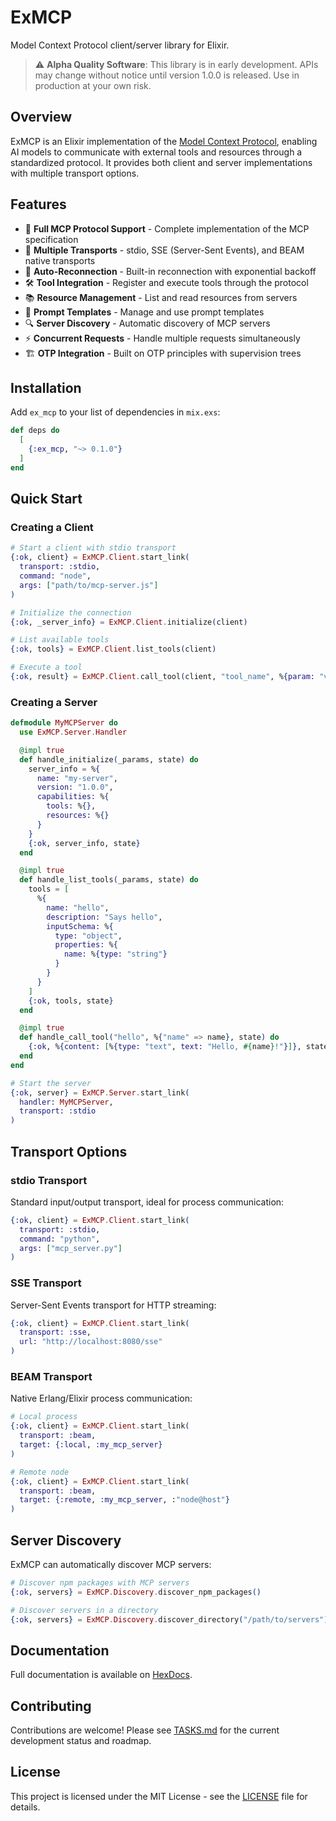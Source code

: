 # ExMCP

Model Context Protocol client/server library for Elixir.

> ⚠️ **Alpha Quality Software**: This library is in early development. APIs may change without notice until version 1.0.0 is released. Use in production at your own risk.

## Overview

ExMCP is an Elixir implementation of the [Model Context Protocol](https://modelcontextprotocol.io/), enabling AI models to communicate with external tools and resources through a standardized protocol. It provides both client and server implementations with multiple transport options.

## Features

- 🚀 **Full MCP Protocol Support** - Complete implementation of the MCP specification
- 🔌 **Multiple Transports** - stdio, SSE (Server-Sent Events), and BEAM native transports
- 🔄 **Auto-Reconnection** - Built-in reconnection with exponential backoff
- 🛠️ **Tool Integration** - Register and execute tools through the protocol
- 📚 **Resource Management** - List and read resources from servers
- 🎯 **Prompt Templates** - Manage and use prompt templates
- 🔍 **Server Discovery** - Automatic discovery of MCP servers
- ⚡ **Concurrent Requests** - Handle multiple requests simultaneously
- 🏗️ **OTP Integration** - Built on OTP principles with supervision trees

## Installation

Add `ex_mcp` to your list of dependencies in `mix.exs`:

```elixir
def deps do
  [
    {:ex_mcp, "~> 0.1.0"}
  ]
end
```

## Quick Start

### Creating a Client

```elixir
# Start a client with stdio transport
{:ok, client} = ExMCP.Client.start_link(
  transport: :stdio,
  command: "node",
  args: ["path/to/mcp-server.js"]
)

# Initialize the connection
{:ok, _server_info} = ExMCP.Client.initialize(client)

# List available tools
{:ok, tools} = ExMCP.Client.list_tools(client)

# Execute a tool
{:ok, result} = ExMCP.Client.call_tool(client, "tool_name", %{param: "value"})
```

### Creating a Server

```elixir
defmodule MyMCPServer do
  use ExMCP.Server.Handler

  @impl true
  def handle_initialize(_params, state) do
    server_info = %{
      name: "my-server",
      version: "1.0.0",
      capabilities: %{
        tools: %{},
        resources: %{}
      }
    }
    {:ok, server_info, state}
  end

  @impl true
  def handle_list_tools(_params, state) do
    tools = [
      %{
        name: "hello",
        description: "Says hello",
        inputSchema: %{
          type: "object",
          properties: %{
            name: %{type: "string"}
          }
        }
      }
    ]
    {:ok, tools, state}
  end

  @impl true
  def handle_call_tool("hello", %{"name" => name}, state) do
    {:ok, %{content: [%{type: "text", text: "Hello, #{name}!"}]}, state}
  end
end

# Start the server
{:ok, server} = ExMCP.Server.start_link(
  handler: MyMCPServer,
  transport: :stdio
)
```

## Transport Options

### stdio Transport

Standard input/output transport, ideal for process communication:

```elixir
{:ok, client} = ExMCP.Client.start_link(
  transport: :stdio,
  command: "python",
  args: ["mcp_server.py"]
)
```

### SSE Transport

Server-Sent Events transport for HTTP streaming:

```elixir
{:ok, client} = ExMCP.Client.start_link(
  transport: :sse,
  url: "http://localhost:8080/sse"
)
```

### BEAM Transport

Native Erlang/Elixir process communication:

```elixir
# Local process
{:ok, client} = ExMCP.Client.start_link(
  transport: :beam,
  target: {:local, :my_mcp_server}
)

# Remote node
{:ok, client} = ExMCP.Client.start_link(
  transport: :beam,
  target: {:remote, :my_mcp_server, :"node@host"}
)
```

## Server Discovery

ExMCP can automatically discover MCP servers:

```elixir
# Discover npm packages with MCP servers
{:ok, servers} = ExMCP.Discovery.discover_npm_packages()

# Discover servers in a directory
{:ok, servers} = ExMCP.Discovery.discover_directory("/path/to/servers")
```

## Documentation

Full documentation is available on [HexDocs](https://hexdocs.pm/ex_mcp).

## Contributing

Contributions are welcome! Please see [TASKS.md](TASKS.md) for the current development status and roadmap.

## License

This project is licensed under the MIT License - see the [LICENSE](LICENSE) file for details.